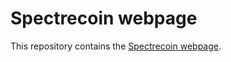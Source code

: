 # Spectrecoin webpage

This repository contains the [Spectrecoin webpage](https://spectreproject.io/).